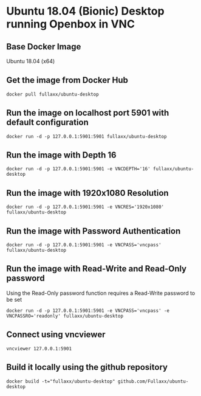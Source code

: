 # Ubuntu 18.04 (Bionic) Desktop running Openbox in VNC

## Base Docker Image
Ubuntu 18.04 (x64)

## Get the image from Docker Hub

    docker pull fullaxx/ubuntu-desktop

## Run the image on localhost port 5901 with default configuration

    docker run -d -p 127.0.0.1:5901:5901 fullaxx/ubuntu-desktop

## Run the image with Depth 16
    docker run -d -p 127.0.0.1:5901:5901 -e VNCDEPTH='16' fullaxx/ubuntu-desktop

## Run the image with 1920x1080 Resolution
    docker run -d -p 127.0.0.1:5901:5901 -e VNCRES='1920x1080' fullaxx/ubuntu-desktop

## Run the image with Password Authentication
    docker run -d -p 127.0.0.1:5901:5901 -e VNCPASS='vncpass' fullaxx/ubuntu-desktop

## Run the image with Read-Write and Read-Only password
Using the Read-Only password function requires a Read-Write password to be set

    docker run -d -p 127.0.0.1:5901:5901 -e VNCPASS='vncpass' -e VNCPASSRO='readonly' fullaxx/ubuntu-desktop

## Connect using vncviewer

    vncviewer 127.0.0.1:5901

## Build it locally using the github repository

    docker build -t="fullaxx/ubuntu-desktop" github.com/Fullaxx/ubuntu-desktop

